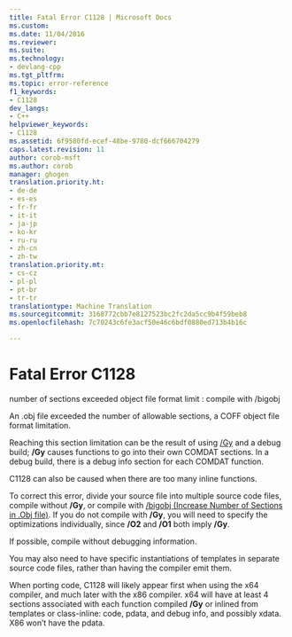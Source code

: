 ```yaml
---
title: Fatal Error C1128 | Microsoft Docs
ms.custom: 
ms.date: 11/04/2016
ms.reviewer: 
ms.suite: 
ms.technology:
- devlang-cpp
ms.tgt_pltfrm: 
ms.topic: error-reference
f1_keywords:
- C1128
dev_langs:
- C++
helpviewer_keywords:
- C1128
ms.assetid: 6f9580fd-ecef-48be-9780-dcf666704279
caps.latest.revision: 11
author: corob-msft
ms.author: corob
manager: ghogen
translation.priority.ht:
- de-de
- es-es
- fr-fr
- it-it
- ja-jp
- ko-kr
- ru-ru
- zh-cn
- zh-tw
translation.priority.mt:
- cs-cz
- pl-pl
- pt-br
- tr-tr
translationtype: Machine Translation
ms.sourcegitcommit: 3168772cbb7e8127523bc2fc2da5cc9b4f59beb8
ms.openlocfilehash: 7c70243c6fe3acf50e46c6bdf0880ed713b4b16c

---
```

# <a name="fatal-error-c1128"></a>Fatal Error C1128
number of sections exceeded object file format limit : compile with /bigobj  
  
 An .obj file exceeded the number of allowable sections, a COFF object file format limitation.  
  
 Reaching this section limitation can be the result of using [/Gy](../../build/reference/gy-enable-function-level-linking.md) and a debug build; **/Gy** causes functions to go into their own COMDAT sections. In a debug build, there is a debug info section for each COMDAT function.  
  
 C1128 can also be caused when there are too many inline functions.  
  
 To correct this error, divide your source file into multiple source code files, compile without **/Gy**, or compile with [/bigobj (Increase Number of Sections in .Obj file)](../../build/reference/bigobj-increase-number-of-sections-in-dot-obj-file.md).  If you do not compile with **/Gy**, you will need to specify the optimizations individually, since **/O2** and **/O1** both imply **/Gy**.  
  
 If possible, compile without debugging information.  
  
 You may also need to have specific instantiations of templates in separate source code files, rather than having the compiler emit them.  
  
 When porting code, C1128 will likely appear first when using the x64 compiler, and much later with the x86 compiler. x64 will have at least 4 sections associated with each function compiled **/Gy** or inlined from templates or class-inline: code, pdata, and debug info, and possibly xdata.  X86 won’t have the pdata.


<!--HONumber=Jan17_HO4-->


